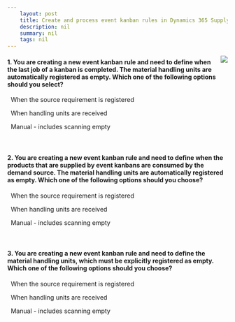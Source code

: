 ```yaml
---
    layout: post
    title: Create and process event kanban rules in Dynamics 365 Supply Chain Management  
    description: nil
    summary: nil
    tags: nil
---
```



 <a target="_blank" href="https://docs.microsoft.com/en-us/learn/modules/create-process-event-kanban-rules-dyn365-supply-chain-mgmt/6-quiz/"><i class="fas fa-external-link-alt"></i> </a>
 <img align="right" src="https://docs.microsoft.com/en-us/learn/achievements/create-and-process-kanbans-in-microsoft-dynamics-365-for-finance-and-operations.svg">
####  1. You are creating a new event kanban rule and need to define when the last job of a kanban is completed. The material handling units are automatically registered as empty. Which one of the following options should you select?


<i class='far fa-square'></i> &nbsp;&nbsp;When the source requirement is registered

<i class='fas fa-check-square' style='color: Dodgerblue;'></i> &nbsp;&nbsp;When handling units are received

<i class='far fa-square'></i> &nbsp;&nbsp;Manual - includes scanning empty
<br />
<br />
<br />

####  2. You are creating a new event kanban rule and need to define when the products that are supplied by event kanbans are consumed by the demand source. The material handling units are automatically registered as empty. Which one of the following options should you choose?


<i class='fas fa-check-square' style='color: Dodgerblue;'></i> &nbsp;&nbsp;When the source requirement is registered

<i class='far fa-square'></i> &nbsp;&nbsp;When handling units are received

<i class='far fa-square'></i> &nbsp;&nbsp;Manual - includes scanning empty
<br />
<br />
<br />

####  3. You are creating a new event kanban rule and need to define the material handling units, which must be explicitly registered as empty. Which one of the following options should you choose?


<i class='far fa-square'></i> &nbsp;&nbsp;When the source requirement is registered

<i class='far fa-square'></i> &nbsp;&nbsp;When handling units are received

<i class='fas fa-check-square' style='color: Dodgerblue;'></i> &nbsp;&nbsp;Manual - includes scanning empty
<br />
<br />
<br />
